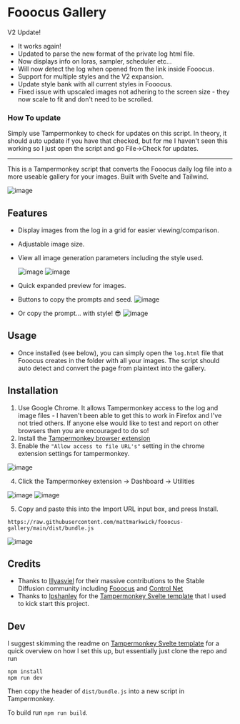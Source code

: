 # Fooocus Gallery

V2 Update!
 - It works again!
 - Updated to parse the new format of the private log html file.
 - Now displays info on loras, sampler, scheduler etc...
 - Will now detect the log when opened from the link inside Fooocus.
 - Support for multiple styles and the V2 expansion.
 - Update style bank with all current styles in Fooocus.
 - Fixed issue with upscaled images not adhering to the screen size - they now scale to fit and don't need to be scrolled.

### How To update
Simply use Tampermonkey to check for updates on this script. In theory, it should auto update if you have that checked, but for me I haven't seen this working so I just open the script and go File->Check for updates.

---

This is a Tampermonkey script that converts the Fooocus daily log file into a more useable gallery for your images.
Built with Svelte and Tailwind.

![image](https://github.com/mattmarkwick/fooocus-gallery/assets/52632226/7052c387-1ac0-42fe-b949-4f821a1d4189)


## Features

 - Display images from the log in a grid for easier viewing/comparison.
 - Adjustable image size.
 - View all image generation parameters including the style used.
   
   ![image](https://github.com/mattmarkwick/fooocus-gallery/assets/52632226/d5e29f1e-810e-4eb1-bcdb-1b0ced9d45b6)
   ![image](https://github.com/mattmarkwick/fooocus-gallery/assets/52632226/bf4825b2-fa0d-43f5-b18b-6f24773ba064)

 - Quick expanded preview for images.
 - Buttons to copy the prompts and seed.
   ![image](https://github.com/mattmarkwick/fooocus-gallery/assets/52632226/50ed8eaa-a706-46c6-8bf5-cb70c139aaee)
 - Or copy the prompt... with style! 😎
   ![image](https://github.com/mattmarkwick/fooocus-gallery/assets/52632226/6894ee8d-fb66-4ff3-88be-c19de3f9090f)

## Usage

 - Once installed (see below), you can simply open the `log.html` file that Fooocus creates in the folder with all your images. The script should auto detect and convert the page from plaintext into the gallery.


## Installation

1. Use Google Chrome. It allows Tampermonkey access to the log and image files - I haven't been able to get this to work in Firefox and I've not tried others. If anyone else would like to test and report on other browsers then you are encouraged to do so!
2. Install the [Tampermonkey browser extension](https://chrome.google.com/webstore/detail/tampermonkey/dhdgffkkebhmkfjojejmpbldmpobfkfo?hl=en-GB)
3. Enable the `"Allow access to file URL's"` setting in the chrome extension settings for tampermonkey.

![image](https://github.com/mattmarkwick/fooocus-gallery/assets/52632226/f0534939-1a13-486c-8528-2c0511789c46)

4. Click the Tampermonkey extension -> Dashboard -> Utilities

![image](https://github.com/mattmarkwick/fooocus-gallery/assets/52632226/92652ffa-2731-47fc-97bd-2fd309e6a7c8)
![image](https://github.com/mattmarkwick/fooocus-gallery/assets/52632226/150b3094-e86c-4736-88c1-067953440743)

5. Copy and paste this into the Import URL input box, and press Install.
```
https://raw.githubusercontent.com/mattmarkwick/fooocus-gallery/main/dist/bundle.js
```
![image](https://github.com/mattmarkwick/fooocus-gallery/assets/52632226/caab34d7-f70e-41ad-95bd-d4dd5501d150)


## Credits

 - Thanks to [lllyasviel](https://github.com/lllyasviel/) for their massive contributions to the Stable Diffusion community including [Fooocus](https://github.com/lllyasviel/Fooocus) and [Control Net](https://github.com/lllyasviel/ControlNet)
 - Thanks to [lpshanley](https://github.com/lpshanley) for the [Tampermonkey Svelte template](https://github.com/lpshanley/tampermonkey-svelte) that I used to kick start this project.

## Dev

I suggest skimming the readme on [Tampermonkey Svelte template](https://github.com/lpshanley/tampermonkey-svelte) for a quick overview on how I set this up, but essentially just clone the repo and run
```
npm install
npm run dev
```
Then copy the header of `dist/bundle.js` into a new script in Tampermonkey.

To build run `npm run build`.
